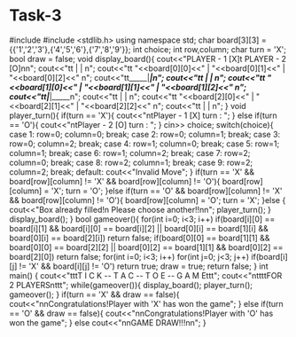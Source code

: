 # Task-3
#include <iostream>
#include <stdlib.h>
using namespace std;
char board[3][3] = {{'1','2','3'},{'4','5','6'},{'7','8','9'}};
int choice;
int row,column;
char turn = 'X';
bool draw = false;
void display_board(){
    cout<<"PLAYER - 1 [X]t PLAYER - 2 [O]nn";
    cout<<"tt     |     |     n";
    cout<<"tt  "<<board[0][0]<<"  | "<<board[0][1]<<"  |  "<<board[0][2]<<" n";
    cout<<"tt_____|_____|_____n";
    cout<<"tt     |     |     n";
    cout<<"tt  "<<board[1][0]<<"  | "<<board[1][1]<<"  |  "<<board[1][2]<<" n";
    cout<<"tt_____|_____|_____n";
    cout<<"tt     |     |     n";
    cout<<"tt  "<<board[2][0]<<"  | "<<board[2][1]<<"  |  "<<board[2][2]<<" n";
    cout<<"tt     |     |     n";
}
void player_turn(){
    if(turn == 'X'){
        cout<<"ntPlayer - 1 [X] turn : ";
    }
    else if(turn == 'O'){
        cout<<"ntPlayer - 2 [O] turn : ";
    }
    cin>> choice;
    switch(choice){
        case 1: row=0; column=0; break;
        case 2: row=0; column=1; break;
        case 3: row=0; column=2; break;
        case 4: row=1; column=0; break;
        case 5: row=1; column=1; break;
        case 6: row=1; column=2; break;
        case 7: row=2; column=0; break;
        case 8: row=2; column=1; break;
        case 9: row=2; column=2; break;
        default:
            cout<<"Invalid Move";
    }
    if(turn == 'X' && board[row][column] != 'X' && board[row][column] != 'O'){
        board[row][column] = 'X';
        turn = 'O';
    }else if(turn == 'O' && board[row][column] != 'X' && board[row][column] != 'O'){
        board[row][column] = 'O';
        turn = 'X';
    }else {
        cout<<"Box already filled!n Please choose another!!nn";
        player_turn();
    }
    display_board();
}
bool gameover(){
    for(int i=0; i<3; i++)
    if(board[i][0] == board[i][1] && board[i][0] == board[i][2] || board[0][i] == board[1][i] && board[0][i] == board[2][i])
    return false;
    if(board[0][0] == board[1][1] && board[0][0] == board[2][2] || board[0][2] == board[1][1] && board[0][2] == board[2][0])
    return false;
    for(int i=0; i<3; i++)
    for(int j=0; j<3; j++)
    if(board[i][j] != 'X' && board[i][j] != 'O')
    return true;
    draw = true;
    return false;
}
int main()
{
    cout<<"tttT I C K -- T A C -- T O E -- G A M Ettt";
    cout<<"nttttFOR 2 PLAYERSnttt";
    while(gameover()){
        display_board();
        player_turn();
        gameover();
    }
    if(turn == 'X' && draw == false){
        cout<<"nnCongratulations!Player with 'X' has won the game";
    }
    else if(turn == 'O' && draw == false){
        cout<<"nnCongratulations!Player with 'O' has won the game";
    }
    else
    cout<<"nnGAME DRAW!!!nn";
} 
